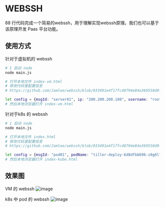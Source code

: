 # WEBSSH

88 行代码完成一个简易的webssh，用于理解实现webssh原理。我们也可以基于该原理开发 Paas 平台功能。

## 使用方式

针对于虚拟机的 webssh

```bash
# 1 启动 node
node main.js

# 打开本地文件 index-vm.html
# 修改代码里配置信息
# https://github.com/Jamlee/webssh/blob/033491e4f17fc40794e84e369550d9f20f290af0/index.html#L11

let config = {msgId: "server01", ip: "200.200.200.180", username: "root", password: "YOUR PASSWORD"};
# 然后本地浏览器打开 index-vm.html
``` 

针对于k8s 的 webssh

```bash
# 1 启动 node
node main.js

# 打开本地文件 index.html
# 修改代码里配置信息
# https://github.com/Jamlee/webssh/blob/033491e4f17fc40794e84e369550d9f20f290af0/index.html#L11

let config = {msgId: "pod01", podName: "tiller-deploy-6d8dfbb696-z8g6l", namespace: "kube-system"};
# 然后本地浏览器打开 index-kube.html
``` 

## 效果图

VM 的 webssh
![image](http://github.com/Jamlee/webssh/raw/master/01.jpg)

k8s 中 pod 的 webssh
![image](http://github.com/Jamlee/webssh/raw/master/02.jpg)